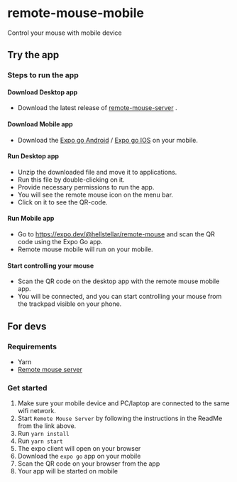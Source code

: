 # remote-mouse-mobile

Control your mouse with mobile device

## Try the app

### Steps to run the app

#### Download Desktop app

- Download the latest release
  of [remote-mouse-server](https://github.com/Hellstellar/remote-mouse-server/releases/download/v0.5.0-alpha/Remote.Mouse-darwin-x64-0.5.0.zip)
  .

#### Download Mobile app

- Download the [Expo go Android](https://play.google.com/store/apps/details?id=host.exp.exponent&hl=en_IN&gl=US) /
  [Expo go IOS](https://apps.apple.com/us/app/expo-go/id982107779) on your mobile.

#### Run Desktop app

- Unzip the downloaded file and move it to applications.
- Run this file by double-clicking on it.
- Provide necessary permissions to run the app.
- You will see the remote mouse icon on the menu bar.
- Click on it to see the QR-code.

#### Run Mobile app

- Go to https://expo.dev/@hellstellar/remote-mouse and scan the QR code using the Expo Go app.
- Remote mouse mobile will run on your mobile.

#### Start controlling your mouse

- Scan the QR code on the desktop app with the remote mouse mobile app.
- You will be connected, and you can start controlling your mouse from the trackpad visible on your phone.

## For devs

### Requirements

- Yarn
- [Remote mouse server](https://github.com/Hellstellar/remote-mouse-server)

### Get started

1. Make sure your mobile device and PC/laptop are connected to the same wifi network.
2. Start `Remote Mouse Server` by following the instructions in the ReadMe from the link above.
3. Run `yarn install`
4. Run `yarn start`
5. The expo client will open on your browser
6. Download the `expo go` app on your mobile
7. Scan the QR code on your browser from the app
8. Your app will be started on mobile
